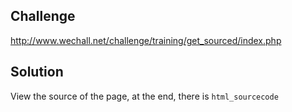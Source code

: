 ## Challenge
http://www.wechall.net/challenge/training/get_sourced/index.php

## Solution
View the source of the page, at the end, there is `html_sourcecode`